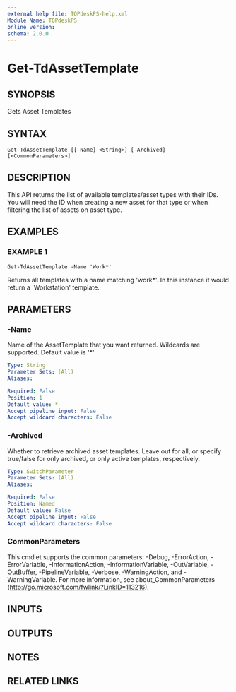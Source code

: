 ```yaml
---
external help file: TOPdeskPS-help.xml
Module Name: TOPdeskPS
online version:
schema: 2.0.0
---
```


# Get-TdAssetTemplate

## SYNOPSIS
Gets Asset Templates

## SYNTAX

```
Get-TdAssetTemplate [[-Name] <String>] [-Archived] [<CommonParameters>]
```

## DESCRIPTION
This API returns the list of available templates/asset types with their IDs.
You will need the ID when creating a new asset for that type or when filtering the list of assets on asset type.

## EXAMPLES

### EXAMPLE 1
```
Get-TdAssetTemplate -Name 'Work*'
```

Returns all templates with a name matching 'work*'.
In this instance it would return a 'Workstation' template.

## PARAMETERS

### -Name
Name of the AssetTemplate that you want returned.
Wildcards are supported.
Default value is '*'

```yaml
Type: String
Parameter Sets: (All)
Aliases:

Required: False
Position: 1
Default value: *
Accept pipeline input: False
Accept wildcard characters: False
```

### -Archived
Whether to retrieve archived asset templates. 
Leave out for all, or specify true/false for only archived, or only active templates, respectively.

```yaml
Type: SwitchParameter
Parameter Sets: (All)
Aliases:

Required: False
Position: Named
Default value: False
Accept pipeline input: False
Accept wildcard characters: False
```

### CommonParameters
This cmdlet supports the common parameters: -Debug, -ErrorAction, -ErrorVariable, -InformationAction, -InformationVariable, -OutVariable, -OutBuffer, -PipelineVariable, -Verbose, -WarningAction, and -WarningVariable.
For more information, see about_CommonParameters (http://go.microsoft.com/fwlink/?LinkID=113216).

## INPUTS

## OUTPUTS

## NOTES

## RELATED LINKS
